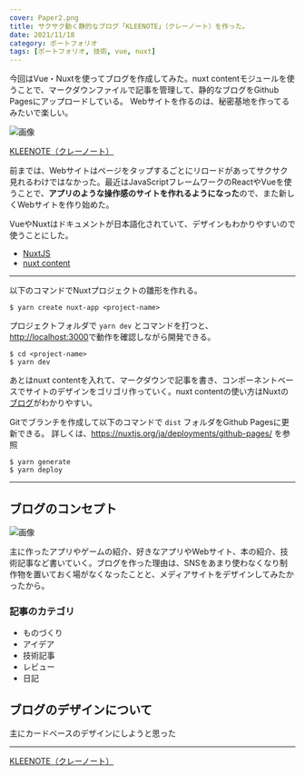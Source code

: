 ```yaml
---
cover: Paper2.png
title: サクサク動く静的なブログ「KLEENOTE」（クレーノート）を作った。
date: 2021/11/18
category: ポートフォリオ
tags: [ポートフォリオ, 技術, vue, nuxt]
---
```


今回はVue・Nuxtを使ってブログを作成してみた。nuxt contentモジュールを使うことで、マークダウンファイルで記事を管理して、静的なブログをGithub Pagesにアップロードしている。
Webサイトを作るのは、秘密基地を作ってるみたいで楽しい。

![画像](/my-home/cover/webスクリーンショット.png)

[KLEENOTE（クレーノート）](https://shomaisshi.github.io/my-home/)

<!--more-->

前までは、Webサイトはページをタップするごとにリロードがあってサクサク見れるわけではなかった。最近はJavaScriptフレームワークのReactやVueを使うことで、**アプリのような操作感のサイトを作れるようになった**ので、また新しくWebサイトを作り始めた。

VueやNuxtはドキュメントが日本語化されていて、デザインもわかりやすいので使うことにした。

- [NuxtJS](https://nuxtjs.org/ja/)
- [nuxt content](https://content.nuxtjs.org/ja)

---


以下のコマンドでNuxtプロジェクトの雛形を作れる。

```
$ yarn create nuxt-app <project-name>
```

プロジェクトフォルダで `yarn dev` とコマンドを打つと、  
[http://localhost:3000](http://localhost:3000)で動作を確認しながら開発できる。

```
$ cd <project-name>
$ yarn dev
```

あとはnuxt contentを入れて、マークダウンで記事を書き、コンポーネントベースでサイトのデザインをゴリゴリ作っていく。nuxt contentの使い方はNuxtの[ブログ](https://nuxtjs.org/tutorials/creating-blog-with-nuxt-content/)がわかりやすい。

Gitでブランチを作成して以下のコマンドで `dist` フォルダをGithub Pagesに更新できる。
詳しくは、https://nuxtjs.org/ja/deployments/github-pages/ を参照

```
$ yarn generate
$ yarn deploy
```


---

## ブログのコンセプト

![画像](/my-home/cover/Paper2.png)

主に作ったアプリやゲームの紹介、好きなアプリやWebサイト、本の紹介、技術記事など書いていく。ブログを作った理由は、SNSをあまり使わなくなり制作物を置いておく場がなくなったことと、メディアサイトをデザインしてみたかったから。

### 記事のカテゴリ

- ものづくり
- アイデア
- 技術記事
- レビュー
- 日記

## ブログのデザインについて

主にカードベースのデザインにしようと思った

---

[KLEENOTE（クレーノート）](https://shomaisshi.github.io/my-home/)